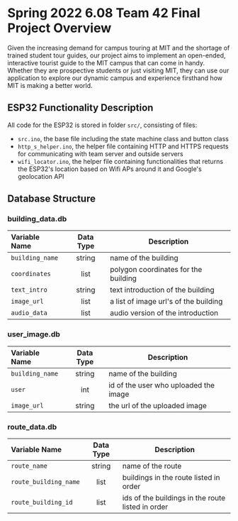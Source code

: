 # Spring 2022 6.08 Team 42 Final Project Overview
Given the increasing demand for campus touring at MIT and the shortage of trained student tour guides, our project aims to implement an open-ended, interactive tourist guide to the MIT campus that can come in handy. Whether they are prospective students or just visiting MIT, they can use our application to explore our dynamic campus and experience firsthand how MIT is making a better world.

## ESP32 Functionality Description

All code for the ESP32 is stored in folder ```src/```, consisting of files:
- ```src.ino```, the base file including the state machine class and button class
- ```http_s_helper.ino```, the helper file containing HTTP and HTTPS requests for communicating with team server and outside servers
- ```wifi_locator.ino```, the helper file containing functionalities that returns the ESP32's location based on Wifi APs around it and Google's geolocation API
                    
## Database Structure

### building_data.db
| Variable Name  | Data Type | Description|
| :------------ |:---------------:| -----|
| `building_name`      | string| name of the building |
| `coordinates`    | list        |   polygon coordinates for the building |
| `text_intro` | string        |  text introduction of the building |
| `image_url` | list      |    a list of image url's of the building |
| `audio_data` | list       |  audio version of the introduction |

### user_image.db

| Variable Name  | Data Type | Description|
| :------------ |:---------------:| -----|
| `building_name`      | string| name of the building |
| `user`    | int       |   id of the user who uploaded the image |
| `image_url` | string        |  the url of the uploaded image |

### route_data.db
| Variable Name  | Data Type | Description|
| :------------ |:---------------:| -----|
| `route_name` | string| name of the route |
| `route_building_name`    | list       |   buildings in the route listed in order |
| `route_building_id` | list        |  ids of the buildings in the route listed in order |
